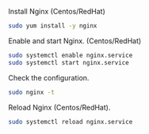 <!-- TITLE: Checkconfig -->
<!-- SUBTITLE: Check if nginx configfiles are good -->

Install Nginx (Centos/RedHat)


```sh
sudo yum install -y nginx
```

Enable and start Nginx. (Centos/RedHat)

```sh
sudo systemctl enable nginx.service
sudo systemctl start nginx.service
```

Check the configuration.

```sh
sudo nginx -t
```


Reload Nginx (Centos/RedHat).


```sh
sudo systemctl reload nginx.service
```

